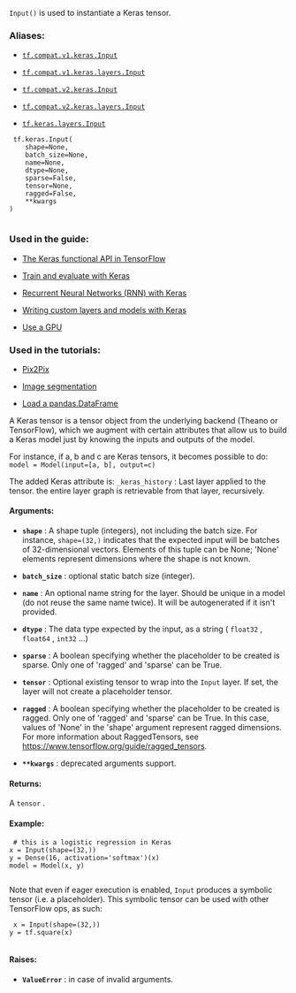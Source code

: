  `Input()`  is used to instantiate a Keras tensor.



### Aliases:

- [ `tf.compat.v1.keras.Input` ](/api_docs/python/tf/keras/Input)

- [ `tf.compat.v1.keras.layers.Input` ](/api_docs/python/tf/keras/Input)

- [ `tf.compat.v2.keras.Input` ](/api_docs/python/tf/keras/Input)

- [ `tf.compat.v2.keras.layers.Input` ](/api_docs/python/tf/keras/Input)

- [ `tf.keras.layers.Input` ](/api_docs/python/tf/keras/Input)



```
 tf.keras.Input(
    shape=None,
    batch_size=None,
    name=None,
    dtype=None,
    sparse=False,
    tensor=None,
    ragged=False,
    **kwargs
)
 
```



### Used in the guide:

- [The Keras functional API in TensorFlow](https://tensorflow.google.cn/guide/keras/functional)

- [Train and evaluate with Keras](https://tensorflow.google.cn/guide/keras/train_and_evaluate)

- [Recurrent Neural Networks (RNN) with Keras](https://tensorflow.google.cn/guide/keras/rnn)

- [Writing custom layers and models with Keras](https://tensorflow.google.cn/guide/keras/custom_layers_and_models)

- [Use a GPU](https://tensorflow.google.cn/guide/gpu)



### Used in the tutorials:

- [Pix2Pix](https://tensorflow.google.cn/tutorials/generative/pix2pix)

- [Image segmentation](https://tensorflow.google.cn/tutorials/images/segmentation)

- [Load a pandas.DataFrame](https://tensorflow.google.cn/tutorials/load_data/pandas_dataframe)

A Keras tensor is a tensor object from the underlying backend
(Theano or TensorFlow), which we augment with certain
attributes that allow us to build a Keras model
just by knowing the inputs and outputs of the model.

For instance, if a, b and c are Keras tensors,
it becomes possible to do:
 `model = Model(input=[a, b], output=c)` 

The added Keras attribute is:
     `_keras_history` : Last layer applied to the tensor.
        the entire layer graph is retrievable from that layer,
        recursively.



#### Arguments:

- **`shape`** : A shape tuple (integers), not including the batch size.
For instance,  `shape=(32,)`  indicates that the expected input
will be batches of 32-dimensional vectors. Elements of this tuple
can be None; 'None' elements represent dimensions where the shape is
not known.

- **`batch_size`** : optional static batch size (integer).

- **`name`** : An optional name string for the layer.
Should be unique in a model (do not reuse the same name twice).
It will be autogenerated if it isn't provided.

- **`dtype`** : The data type expected by the input, as a string
( `float32` ,  `float64` ,  `int32` ...)

- **`sparse`** : A boolean specifying whether the placeholder to be created is
sparse. Only one of 'ragged' and 'sparse' can be True.

- **`tensor`** : Optional existing tensor to wrap into the  `Input`  layer.
If set, the layer will not create a placeholder tensor.

- **`ragged`** : A boolean specifying whether the placeholder to be created is
ragged. Only one of 'ragged' and 'sparse' can be True. In this case,
values of 'None' in the 'shape' argument represent ragged dimensions.
For more information about RaggedTensors, see
https://www.tensorflow.org/guide/ragged_tensors.

- **`**kwargs`** : deprecated arguments support.



#### Returns:
A  `tensor` .



#### Example:


```
 # this is a logistic regression in Keras
x = Input(shape=(32,))
y = Dense(16, activation='softmax')(x)
model = Model(x, y)
 
```

Note that even if eager execution is enabled,
 `Input`  produces a symbolic tensor (i.e. a placeholder).
This symbolic tensor can be used with other
TensorFlow ops, as such:



```
 x = Input(shape=(32,))
y = tf.square(x)
 
```



#### Raises:

- **`ValueError`** : in case of invalid arguments.

